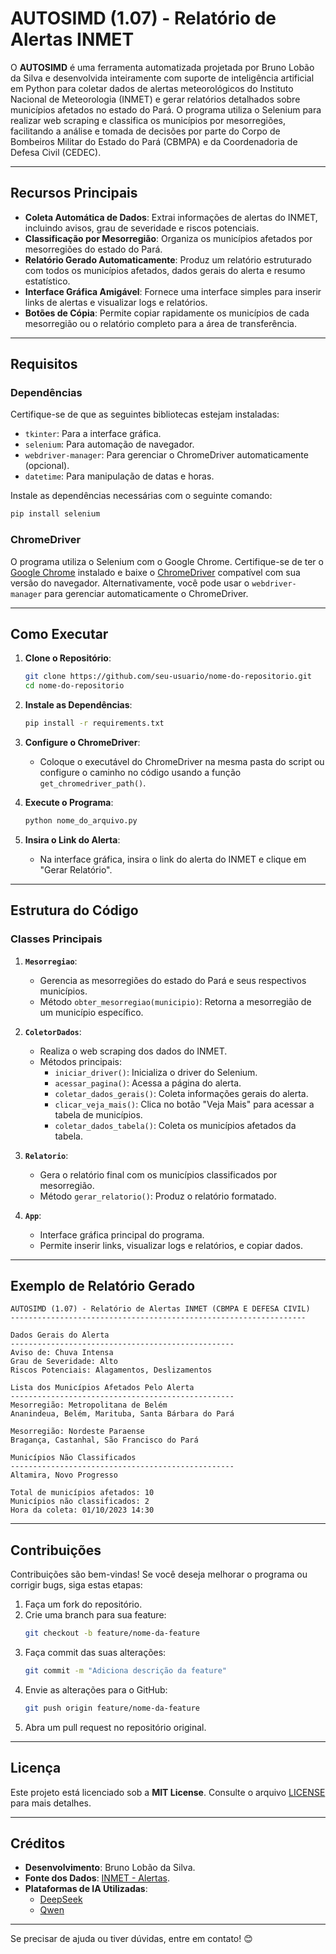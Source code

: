 # **AUTOSIMD (1.07)** - Relatório de Alertas INMET

O **AUTOSIMD** é uma ferramenta automatizada projetada por Bruno Lobão da Silva e desenvolvida inteiramente com suporte de inteligência artificial em Python para coletar dados de alertas meteorológicos do Instituto Nacional de Meteorologia (INMET) e gerar relatórios detalhados sobre municípios afetados no estado do Pará. O programa utiliza o Selenium para realizar web scraping e classifica os municípios por mesorregiões, facilitando a análise e tomada de decisões por parte do Corpo de Bombeiros Militar do Estado do Pará (CBMPA) e da Coordenadoria de Defesa Civil (CEDEC).

---

## **Recursos Principais**
- **Coleta Automática de Dados**: Extrai informações de alertas do INMET, incluindo avisos, grau de severidade e riscos potenciais.
- **Classificação por Mesorregião**: Organiza os municípios afetados por mesorregiões do estado do Pará.
- **Relatório Gerado Automaticamente**: Produz um relatório estruturado com todos os municípios afetados, dados gerais do alerta e resumo estatístico.
- **Interface Gráfica Amigável**: Fornece uma interface simples para inserir links de alertas e visualizar logs e relatórios.
- **Botões de Cópia**: Permite copiar rapidamente os municípios de cada mesorregião ou o relatório completo para a área de transferência.

---

## **Requisitos**

### **Dependências**
Certifique-se de que as seguintes bibliotecas estejam instaladas:

- `tkinter`: Para a interface gráfica.
- `selenium`: Para automação de navegador.
- `webdriver-manager`: Para gerenciar o ChromeDriver automaticamente (opcional).
- `datetime`: Para manipulação de datas e horas.

Instale as dependências necessárias com o seguinte comando:
```bash
pip install selenium
```

### **ChromeDriver**
O programa utiliza o Selenium com o Google Chrome. Certifique-se de ter o [Google Chrome](https://www.google.com/chrome/) instalado e baixe o [ChromeDriver](https://sites.google.com/chromium.org/driver/) compatível com sua versão do navegador. Alternativamente, você pode usar o `webdriver-manager` para gerenciar automaticamente o ChromeDriver.

---

## **Como Executar**

1. **Clone o Repositório**:
   ```bash
   git clone https://github.com/seu-usuario/nome-do-repositorio.git
   cd nome-do-repositorio
   ```

2. **Instale as Dependências**:
   ```bash
   pip install -r requirements.txt
   ```

3. **Configure o ChromeDriver**:
   - Coloque o executável do ChromeDriver na mesma pasta do script ou configure o caminho no código usando a função `get_chromedriver_path()`.

4. **Execute o Programa**:
   ```bash
   python nome_do_arquivo.py
   ```

5. **Insira o Link do Alerta**:
   - Na interface gráfica, insira o link do alerta do INMET e clique em "Gerar Relatório".

---

## **Estrutura do Código**

### **Classes Principais**
1. **`Mesorregiao`**:
   - Gerencia as mesorregiões do estado do Pará e seus respectivos municípios.
   - Método `obter_mesorregiao(municipio)`: Retorna a mesorregião de um município específico.

2. **`ColetorDados`**:
   - Realiza o web scraping dos dados do INMET.
   - Métodos principais:
     - `iniciar_driver()`: Inicializa o driver do Selenium.
     - `acessar_pagina()`: Acessa a página do alerta.
     - `coletar_dados_gerais()`: Coleta informações gerais do alerta.
     - `clicar_veja_mais()`: Clica no botão "Veja Mais" para acessar a tabela de municípios.
     - `coletar_dados_tabela()`: Coleta os municípios afetados da tabela.

3. **`Relatorio`**:
   - Gera o relatório final com os municípios classificados por mesorregião.
   - Método `gerar_relatorio()`: Produz o relatório formatado.

4. **`App`**:
   - Interface gráfica principal do programa.
   - Permite inserir links, visualizar logs e relatórios, e copiar dados.

---

## **Exemplo de Relatório Gerado**

```
AUTOSIMD (1.07) - Relatório de Alertas INMET (CBMPA E DEFESA CIVIL)
------------------------------------------------------------------

Dados Gerais do Alerta
--------------------------------------------------
Aviso de: Chuva Intensa
Grau de Severidade: Alto
Riscos Potenciais: Alagamentos, Deslizamentos

Lista dos Municípios Afetados Pelo Alerta
--------------------------------------------------
Mesorregião: Metropolitana de Belém
Ananindeua, Belém, Marituba, Santa Bárbara do Pará

Mesorregião: Nordeste Paraense
Bragança, Castanhal, São Francisco do Pará

Municípios Não Classificados
--------------------------------------------------
Altamira, Novo Progresso

Total de municípios afetados: 10
Municípios não classificados: 2
Hora da coleta: 01/10/2023 14:30
```

---

## **Contribuições**
Contribuições são bem-vindas! Se você deseja melhorar o programa ou corrigir bugs, siga estas etapas:
1. Faça um fork do repositório.
2. Crie uma branch para sua feature:
   ```bash
   git checkout -b feature/nome-da-feature
   ```
3. Faça commit das suas alterações:
   ```bash
   git commit -m "Adiciona descrição da feature"
   ```
4. Envie as alterações para o GitHub:
   ```bash
   git push origin feature/nome-da-feature
   ```
5. Abra um pull request no repositório original.

---

## **Licença**
Este projeto está licenciado sob a **MIT License**. Consulte o arquivo [LICENSE](LICENSE) para mais detalhes.

---

## **Créditos**
- **Desenvolvimento**: Bruno Lobão da Silva.
- **Fonte dos Dados**: [INMET - Alertas](https://alertas2.inmet.gov.br).
- **Plataformas de IA Utilizadas**:
  - [DeepSeek](https://www.deepseek.com)
  - [Qwen](https://qwen.aliyun.com)

---

Se precisar de ajuda ou tiver dúvidas, entre em contato! 😊
